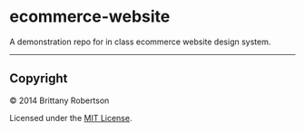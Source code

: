 # ecommerce-website

A demonstration repo for in class ecommerce website design system.

---

## Copyright

© 2014 Brittany Robertson

Licensed under the [MIT License](LICENSE).
